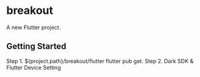 # breakout

A new Flutter project.

## Getting Started

Step 1. ${project.path}/breakout/flutter flutter pub get.
Step 2. Dark SDK & Flutter Device Setting